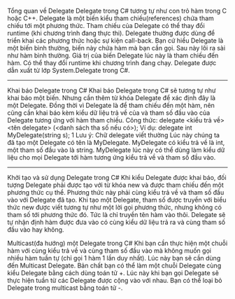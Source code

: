 Tổng quan về Delegate 
Delegate trong C# tương tự như con trỏ hàm trong C hoặc C++.
Delegate là một biến kiểu tham chiếu(references) chứa tham chiếu tới một phương thức.
Tham chiếu của Delegate có thể thay đổi runtime (khi chương trình đang thực thi).
Delegate thường được dùng để triển khai các phương thức hoặc sự kiện call-back.
Bạn cứ hiểu Delegate là một biến bình thường, biến này chứa hàm mà bạn cần gọi. 
Sau này lôi ra sài như hàm bình thường. Giá trị của biến Delegate lúc này là tham chiếu đến hàm. 
Có thể thay đổi runtime khi chương trình đang chạy.
Delegate được dẫn xuất từ lớp System.Delegate trong C#.
________________________________________
Khai báo Delegate trong C#
Khai báo Delegate trong C# sẽ tương tự như khai báo một biến. 
Nhưng cần thêm từ khóa Delegate để xác định đây là một Delegate. 
Đồng thời vì Delegate là để tham chiếu đến một hàm, 
nên cũng cần khai báo kèm kiểu dữ liệu trả về của và tham số đầu vào của Delegate tương ứng với hàm tham chiếu.
Công thức:
delegate <kiểu trả về> <tên delegate> (<danh sách tha số nếu có>);
Ví dụ:
delegate int MyDelegate(string s);
1
Lưu ý: Chữ delegate viết thường
Lúc này chúng ta đã tạo một Delegate có tên là MyDelegate. MyDelegate có kiểu trả về là int, một tham số đầu vào là string.
MyDelegate lúc này có thể dùng làm kiểu dữ liệu cho mọi Delegate tới hàm tương ứng kiểu trả về và tham số đầu vào.          
________________________________________
Khởi tạo và sử dụng Delegate trong C#
Khi kiểu Delegate được khai báo, đối tượng Delegate phải được tạo với từ khóa new và được tham chiếu đến một phương thức cụ thể. 
Phương thức này phải cùng kiểu trả về và tham số đầu vào với Delegate đã tạo.
Khi tạo một Delegate, tham số được truyền với biểu thức new được viết tương tự như một lời gọi phương thức,
nhưng không có tham số tới phương thức đó. Tức là chỉ truyền tên hàm vào thôi. Delegate sẽ tự nhận định 
hàm được đưa vào có cùng kiểu dữ liệu trả ra và cùng tham số đầu vào hay không.

Multicast(đa hướng) một Delegate trong C#
Khi bạn cần thực hiện một chuỗi hàm với cùng kiểu trả về và cùng tham số đầu vào mà không muốn gọi nhiều hàm tuần tự 
(chỉ gọi 1 hàm 1 lần duy nhất). Lúc này bạn sẽ cần dùng đến Multicast Delegate.
Bản chất bạn có thể làm một chuỗi Delegate cùng kiểu Delegate bằng cách dùng toán tử +. Lúc này khi bạn gọi 
Delegate sẽ thực hiện tuần từ các Delegate được cộng vào với nhau.
Bạn có thể loại bỏ Delegate trong multicast bằng toán tử -.


